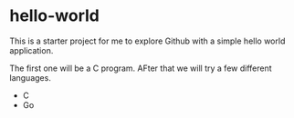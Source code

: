 hello-world
===========

This is a starter project for me to explore Github with a simple hello world application.

The first one will be a C program. AFter that we will try a few different languages.

- C
- Go
